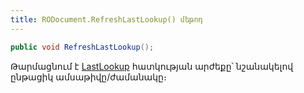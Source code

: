 ```yaml
---
title: RODocument.RefreshLastLookup() մեթոդ
---
```


```c#
public void RefreshLastLookup();
```

Թարմացնում է [LastLookup](LastLookup.md) հատկության արժեքը՝ նշանակելով ընթացիկ ամսաթիվը/ժամանակը։
